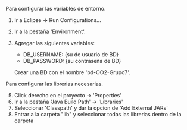 Para configurar las variables de entorno.
1. Ir a Eclipse -> Run Configurations...
2. Ir a la pestaña 'Environment'.
3. Agregar las siguientes variables:
     - DB_USERNAME: {su de usuario de BD} 
     - DB_PASSWORD: {su contraseña de BD}
       
   Crear una BD con el nombre 'bd-OO2-Grupo7'.

Para configurar las librerias necesarias.

5. Click derecho en el proyecto -> 'Properties'
6. Ir a la pestaña 'Java Build Path' -> 'Libraries'
7. Seleccionar 'Classpath' y dar la opcion de 'Add External JARs'
8. Entrar a la carpeta "lib" y seleccionar todas las librerias dentro de la carpeta

